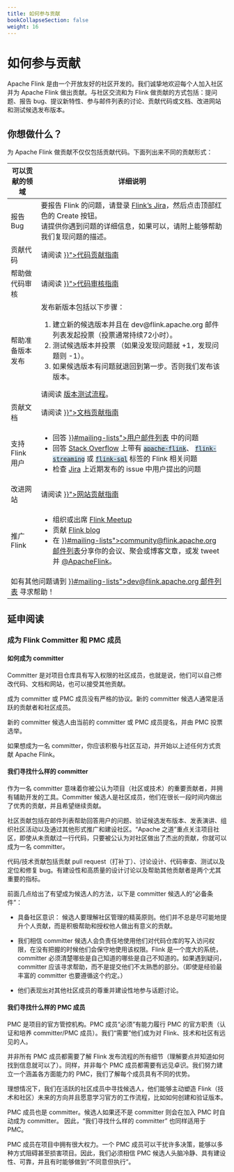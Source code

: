 ```yaml
---
title: 如何参与贡献
bookCollapseSection: false
weight: 16
---
```


# 如何参与贡献

Apache Flink 是由一个开放友好的社区开发的。我们诚挚地欢迎每个人加入社区并为 Apache Flink 做出贡献。与社区交流和为 Flink 做贡献的方式包括：提问题、报告 bug、提议新特性、参与邮件列表的讨论、贡献代码或文档、改进网站和测试候选发布版本。


## 你想做什么？
<p>为 Apache Flink 做贡献不仅仅包括贡献代码。下面列出来不同的贡献形式：</p>


<table class="table table-bordered">
  <thead>
    <tr>
      <th>可以贡献的领域</th>
      <th>详细说明</th>
    </tr>
  </thead>
  <tbody>
    <tr>
      <td><span class="glyphicon glyphicon-exclamation-sign" aria-hidden="true"></span> 报告 Bug</td>
      <td>要报告 Flink 的问题，请登录 <a href="http://issues.apache.org/jira/browse/FLINK">Flink’s Jira</a>，然后点击顶部红色的 Create 按钮。<br/>
      请提供你遇到问题的详细信息，如果可以，请附上能够帮助我们复现问题的描述。</td>
    </tr>
    <tr>
      <td><span class="glyphicon glyphicon-console" aria-hidden="true"></span> 贡献代码</td>
      <td>请阅读 <a href="{{< relref "how-to-contribute/contribute-code" >}}">代码贡献指南</a></td>
    </tr>
    <tr>
      <td><span class="glyphicon glyphicon-ok" aria-hidden="true"></span> 帮助做代码审核</td>
      <td>请阅读 <a href="{{< relref "how-to-contribute/reviewing-prs" >}}">代码审核指南</a></td>
    </tr>
    <tr>
      <td><span class="glyphicon glyphicon-thumbs-up" aria-hidden="true"></span> 帮助准备版本发布</td>
      <td>
        发布新版本包括以下步骤：
        <ol>
          <li>建立新的候选版本并且在 dev@flink.apache.org 邮件列表发起投票（投票通常持续72小时）。</li>
          <li>测试候选版本并投票 （如果没发现问题就 +1，发现问题则 -1）。</li>
          <li>如果候选版本有问题就退回到第一步。否则我们发布该版本。</li>
        </ol>
        请阅读 <a href="https://cwiki.apache.org/confluence/display/FLINK/Releasing">版本测试流程</a>。
      </td>
    </tr>
    <tr>
      <td><span class="glyphicon glyphicon-list-alt" aria-hidden="true"></span> 贡献文档</td>
      <td>请阅读 <a href="{{< relref "how-to-contribute/contribute-documentation" >}}">文档贡献指南</a></td>
    </tr>
    <tr>
      <td><span class="glyphicon glyphicon-user" aria-hidden="true"></span> 支持 Flink 用户</td>
      <td>
        <ul class="contribute-card-list">
          <li>回答 <a href="{{< relref "community" >}}#mailing-lists">用户邮件列表</a> 中的问题</li>
          <li>回答 <a href="https://stackoverflow.com/questions/tagged/apache-flink">Stack Overflow</a> 上带有 <a href="https://stackoverflow.com/questions/tagged/apache-flink"><code style="background-color: #cee0ed; border-color: #cee0ed;">apache-flink</code></a>、 <a href="https://stackoverflow.com/questions/tagged/flink-streaming"><code style="background-color: #cee0ed; border-color: #cee0ed;">flink-streaming</code></a> 或 <a href="https://stackoverflow.com/questions/tagged/flink-sql"><code style="background-color: #cee0ed; border-color: #cee0ed;">flink-sql</code></a> 标签的 Flink 相关问题</li>
          <li>检查 <a href="http://issues.apache.org/jira/browse/FLINK">Jira</a> 上近期发布的 issue 中用户提出的问题</li>
        </ul>
      </td>
    </tr>
    <tr>
      <td><span class="glyphicon glyphicon-blackboard" aria-hidden="true"></span> 改进网站</td>
      <td>请阅读 <a href="{{< relref "how-to-contribute/improve-website" >}}">网站贡献指南</a></td>
    </tr>
    <tr>
      <td><span class="glyphicon glyphicon-volume-up" aria-hidden="true"></span> 推广 Flink</td>
      <td>
        <ul class="contribute-card-list">
        <li>组织或出席 <a href="https://www.meetup.com/topics/apache-flink/">Flink Meetup</a></li>
        <li>贡献 <a href="https://flink.apache.org/blog/">Flink blog</a></li>
        <li>在 <a href="{{< relref "community" >}}#mailing-lists">community@flink.apache.org 邮件列表</a>分享你的会议、聚会或博客文章，或发 tweet 并 <a href="https://twitter.com/ApacheFlink">@ApacheFlink</a>。</li>
      </ul>
      </td>
    </tr>
    <tr>
      <td colspan="2">
        <span class="glyphicon glyphicon-question-sign" aria-hidden="true"></span> 如有其他问题请到 <a href="{{< relref "community" >}}#mailing-lists">dev@flink.apache.org 邮件列表</a> 寻求帮助！
      </td>
    </tr>
  </tbody>
</table>



## 延申阅读

### 成为 Flink Committer 和 PMC 成员

#### 如何成为 committer

Committer 是对项目仓库具有写入权限的社区成员，也就是说，他们可以自己修改代码、文档和网站，也可以接受其他贡献。

成为 committer 或 PMC 成员没有严格的协议。新的 committer 候选人通常是活跃的贡献者和社区成员。

新的 committer 候选人由当前的 committer 或 PMC 成员提名，并由 PMC 投票选举。

如果想成为一名 committer，你应该积极与社区互动，并开始以上述任何方式贡献 Apache Flink。

#### 我们寻找什么样的 committer

作为一名 committer 意味着你被公认为项目（社区或技术）的重要贡献者，并拥有辅助开发的工具。Committer 候选人是社区成员，他们在很长一段时间内做出了优秀的贡献，并且希望继续贡献。


社区贡献包括在邮件列表帮助回答用户的问题、验证候选发布版本、发表演讲、组织社区活动以及通过其他形式推广和建设社区。“Apache 之道”重点关注项目社区，即使从未贡献过一行代码，只要被公认为对社区做出了杰出的贡献，你就可以成为一名 committer。


代码/技术贡献包括贡献 pull request（打补丁）、讨论设计、代码审查、测试以及定位和修复 bug。有建设性和高质量的设计讨论以及帮助其他贡献者是两个尤其重要的指标。

前面几点给出了有望成为候选人的方法，以下是 committer 候选人的“必备条件”：

- 具备社区意识： 候选人要理解社区管理的精英原则。他们并不总是尽可能地提升个人贡献，而是积极帮助和授权他人做出有意义的贡献。

- 我们相信 committer 候选人会负责任地使用他们对代码仓库的写入访问权限，在没有把握的时候他们会保守地使用该权限。Flink 是一个庞大的系统，committer 必须清楚哪些是自己知道的哪些是自己不知道的。如果遇到疑问，committer 应该寻求帮助，而不是提交他们不太熟悉的部分。（即使是经验最丰富的 committer 也要遵循这个约定。）

- 他们表现出对其他社区成员的尊重并建设性地参与话题讨论。


#### 我们寻找什么样的 PMC 成员

PMC 是项目的官方管控机构。PMC 成员“必须”有能力履行 PMC 的官方职责（认证和培养 committer/PMC 成员）。我们“需要”他们成为对 Flink、技术和社区有远见的人。

并非所有 PMC 成员都需要了解 Flink 发布流程的所有细节（理解要点并知道如何找到信息就可以了）。同样，并非每个 PMC 成员都需要有远见卓识。我们努力建立一个涵盖各方面能力的 PMC，我们了解每个成员具有不同的优势。

理想情况下，我们在活跃的社区成员中寻找候选人，他们能够主动塑造 Flink（技术和社区）未来的方向并且愿意学习官方的工作流程，比如如何创建和验证版本。

PMC 成员也是 committer。候选人如果还不是 committer 则会在加入 PMC 时自动成为 committer。 因此，“我们寻找什么样的 committer” 也同样适用于 PMC。

PMC 成员在项目中拥有很大权力。一个 PMC 成员可以干扰许多决策，能够以多种方式阻碍甚至损害项目。因此，我们必须相信 PMC 候选人头脑冷静、具有建设性、可靠，并且有时能够做到“不同意但执行”。


